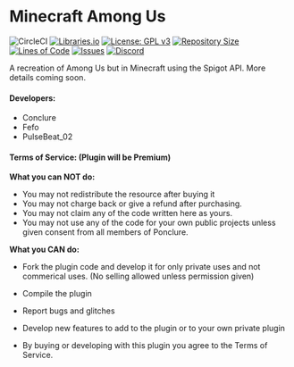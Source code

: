 # Minecraft Among Us
![![CircleCI](https://circleci.com/gh/Ponclure/Minecraft-Among-Us.svg?style=svg)](https://github.com/Ponclure/Minecraft-Among-Us)
[![Libraries.io](https://img.shields.io/librariesio/github/Ponclure/Minecraft-Among-Us)](https://github.com/Ponclure/Minecraft-Among-Us)
[![License: GPL v3](https://img.shields.io/badge/License-GPLv3-blue.svg)](https://www.gnu.org/licenses/gpl-3.0)
[![Repository Size](https://img.shields.io/github/languages/code-size/Ponclure/Minecraft-Among-Us)](https://github.com/Ponclure/Minecraft-Among-Us)
[![Lines of Code](https://img.shields.io/tokei/lines/github/Ponclure/Minecraft-Among-Us)](https://github.com/Ponclure/Minecraft-Among-Us)
[![Issues](https://img.shields.io/github/issues/Ponclure/Minecraft-Among-Us)](https://github.com/Ponclure/Minecraft-Among-Us/issues)
[![Discord](https://img.shields.io/discord/775376080546693120.svg?label=discord&logo=discord)](https://discord.gg/d7qfcUwhex)

A recreation of Among Us but in Minecraft using the Spigot API. More details coming soon.

#### Developers:
* Conclure
* Fefo
* PulseBeat_02

#### Terms of Service: (Plugin will be Premium)

**What you can NOT do:**
  - You may not redistribute the resource after buying it
  - You may not charge back or give a refund after purchasing.
  - You may not claim any of the code written here as yours. 
  - You may not use any of the code for your own public projects unless given consent from all members of Ponclure.

**What you CAN do:**
  - Fork the plugin code and develop it for only private uses and not commerical uses. (No selling allowed unless permission given)
  - Compile the plugin
  - Report bugs and glitches
  - Develop new features to add to the plugin or to your own private plugin

- By buying or developing with this plugin you agree to the Terms of Service.
